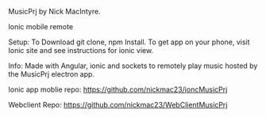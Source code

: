 MusicPrj by Nick MacIntyre.

Ionic mobile remote

Setup:
  To Download git clone, npm Install.
  To get app on your phone, visit Ionic site and see instructions for ionic view.

Info:
  Made with Angular, ionic and sockets to remotely play music hosted by the MusicPrj electron app.

Ionic app moblie repo: https://github.com/nickmac23/ioncMusicPrj

Webclient Repo: https://github.com/nickmac23/WebClientMusicPrj
